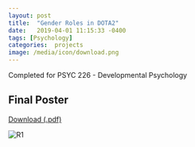 ```yaml
---
layout: post
title:  "Gender Roles in DOTA2"
date:   2019-04-01 11:15:33 -0400
tags: [Psychology] 
categories:  projects
image: /media/icon/download.png
---
```


Completed for PSYC 226 - Developmental Psychology 

<!--more-->

## Final Poster

[Download (.pdf)]({{site.url}}/media/psych/GenderRoles.pdf)

![R1]({{site.url}}/media/psych/GenderRoles.png)